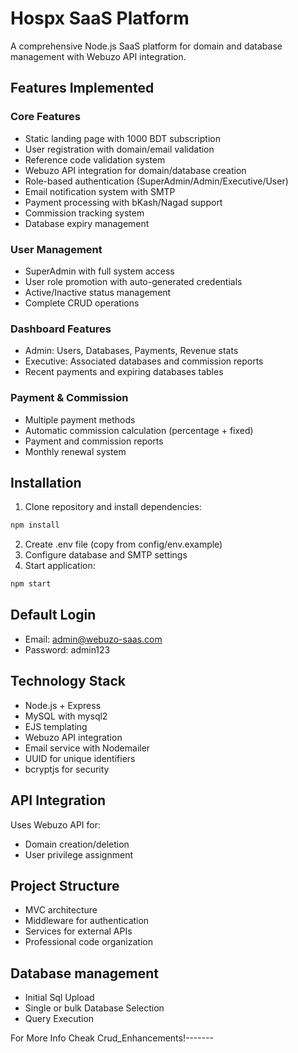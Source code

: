 # Hospx SaaS Platform

A comprehensive Node.js SaaS platform for domain and database management with Webuzo API integration.

## Features Implemented

### Core Features
- Static landing page with 1000 BDT subscription
- User registration with domain/email validation  
- Reference code validation system
- Webuzo API integration for domain/database creation
- Role-based authentication (SuperAdmin/Admin/Executive/User)
- Email notification system with SMTP
- Payment processing with bKash/Nagad support
- Commission tracking system
- Database expiry management

### User Management
- SuperAdmin with full system access
- User role promotion with auto-generated credentials
- Active/Inactive status management
- Complete CRUD operations

### Dashboard Features
- Admin: Users, Databases, Payments, Revenue stats
- Executive: Associated databases and commission reports
- Recent payments and expiring databases tables

### Payment & Commission
- Multiple payment methods
- Automatic commission calculation (percentage + fixed)
- Payment and commission reports
- Monthly renewal system

## Installation

1. Clone repository and install dependencies:

```bash
npm install
```

2. Create .env file (copy from config/env.example)
3. Configure database and SMTP settings
4. Start application:

```bash
npm start
```

## Default Login
- Email: admin@webuzo-saas.com
- Password: admin123

## Technology Stack
- Node.js + Express
- MySQL with mysql2
- EJS templating
- Webuzo API integration
- Email service with Nodemailer
- UUID for unique identifiers
- bcryptjs for security

## API Integration
Uses Webuzo API for:
- Domain creation/deletion
- User privilege assignment

## Project Structure
- MVC architecture
- Middleware for authentication
- Services for external APIs
- Professional code organization 

## Database management
- Initial Sql Upload
- Single or bulk Database Selection
- Query Execution


For More Info Cheak Crud_Enhancements!-------
